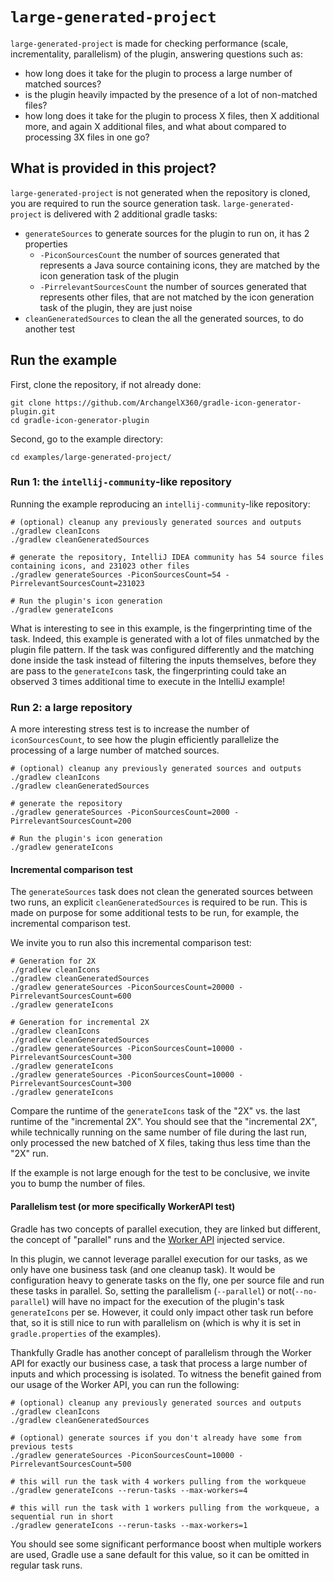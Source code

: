 # `large-generated-project`

`large-generated-project` is made for checking performance (scale, incrementality, parallelism) of the plugin, answering
questions such as:

- how long does it take for the plugin to process a large number of matched sources?
- is the plugin heavily impacted by the presence of a lot of non-matched files?
- how long does it take for the plugin to process X files, then X additional more, and again X additional files, and
  what about compared to processing 3X files in one go?

## What is provided in this project?

`large-generated-project` is not generated when the repository is cloned, you are required to run the source generation 
task.
`large-generated-project` is delivered with 2 additional gradle tasks:

- `generateSources` to generate sources for the plugin to run on, it has 2 properties
  - `-PiconSourcesCount` the number of sources generated that represents a Java source containing icons, they are
    matched by the icon generation task of the plugin
  - `-PirrelevantSourcesCount` the number of sources generated that represents other files, that are not matched by the
    icon generation task of the plugin, they are just noise
- `cleanGeneratedSources` to clean the all the generated sources, to do another test

## Run the example

First, clone the repository, if not already done:
```
git clone https://github.com/ArchangelX360/gradle-icon-generator-plugin.git
cd gradle-icon-generator-plugin
```

Second, go to the example directory:
```
cd examples/large-generated-project/
```

### Run 1: the `intellij-community`-like repository

Running the example reproducing an `intellij-community`-like repository:

```
# (optional) cleanup any previously generated sources and outputs
./gradlew cleanIcons
./gradlew cleanGeneratedSources

# generate the repository, IntelliJ IDEA community has 54 source files containing icons, and 231023 other files
./gradlew generateSources -PiconSourcesCount=54 -PirrelevantSourcesCount=231023

# Run the plugin's icon generation
./gradlew generateIcons
```

What is interesting to see in this example, is the fingerprinting time of the task.
Indeed, this example is generated with a lot of files unmatched by the plugin file pattern.
If the task was configured differently and the matching done inside the task instead of filtering the inputs themselves,
before they are pass to the `generateIcons` task, the fingerprinting could take an observed 3 times additional time to
execute in the IntelliJ example!

### Run 2: a large repository

A more interesting stress test is to increase the number of `iconSourcesCount`, to see how the plugin efficiently
parallelize the processing of a large number of matched sources.

```
# (optional) cleanup any previously generated sources and outputs
./gradlew cleanIcons
./gradlew cleanGeneratedSources

# generate the repository
./gradlew generateSources -PiconSourcesCount=2000 -PirrelevantSourcesCount=200

# Run the plugin's icon generation
./gradlew generateIcons   
```

#### Incremental comparison test

The `generateSources` task does not clean the generated sources between two runs, an explicit `cleanGeneratedSources` is
required to be run.
This is made on purpose for some additional tests to be run, for example, the incremental comparison test.

We invite you to run also this incremental comparison test:
```
# Generation for 2X
./gradlew cleanIcons
./gradlew cleanGeneratedSources
./gradlew generateSources -PiconSourcesCount=20000 -PirrelevantSourcesCount=600
./gradlew generateIcons

# Generation for incremental 2X
./gradlew cleanIcons
./gradlew cleanGeneratedSources
./gradlew generateSources -PiconSourcesCount=10000 -PirrelevantSourcesCount=300
./gradlew generateIcons
./gradlew generateSources -PiconSourcesCount=10000 -PirrelevantSourcesCount=300
./gradlew generateIcons
```

Compare the runtime of the `generateIcons` task of the "2X" vs. the last runtime of the "incremental 2X".
You should see that the "incremental 2X", while technically running on the same number of file during the last run,
only processed the new batched of X files, taking thus less time than the "2X" run.

If the example is not large enough for the test to be conclusive, we invite you to bump the number of files.

#### Parallelism test (or more specifically WorkerAPI test)

Gradle has two concepts of parallel execution, they are linked but different, the concept of "parallel" runs and the
[Worker API](https://docs.gradle.org/current/userguide/custom_tasks.html#worker_api) injected service.

In this plugin, we cannot leverage parallel execution for our tasks, as we only have one business task (and one cleanup
task). It would be configuration heavy to generate tasks on the fly, one per source file and run these tasks in 
parallel.
So, setting the parallelism (`--parallel`) or not(`--no-parallel`) will have no impact for the execution of the
plugin's task `generateIcons` per se. However, it could only impact other task run before that, so it is still nice to
run with parallelism on (which is why it is set in `gradle.properties` of the examples).

Thankfully Gradle has another concept of parallelism through the Worker API for exactly our business case, a task that
process a large number of inputs and which processing is isolated.
To witness the benefit gained from our usage of the Worker API, you can run the following:
```
# (optional) cleanup any previously generated sources and outputs
./gradlew cleanIcons
./gradlew cleanGeneratedSources

# (optional) generate sources if you don't already have some from previous tests
./gradlew generateSources -PiconSourcesCount=10000 -PirrelevantSourcesCount=500

# this will run the task with 4 workers pulling from the workqueue
./gradlew generateIcons --rerun-tasks --max-workers=4

# this will run the task with 1 workers pulling from the workqueue, a sequential run in short
./gradlew generateIcons --rerun-tasks --max-workers=1
```

You should see some significant performance boost when multiple workers are used, Gradle use a sane default for this
value, so it can be omitted in regular task runs.
